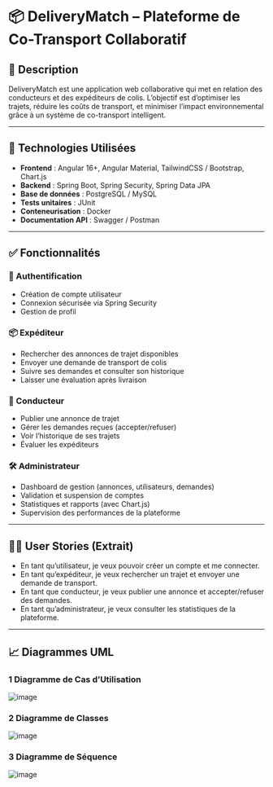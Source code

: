 # 📦 DeliveryMatch – Plateforme de Co-Transport Collaboratif

## 🚀 Description

DeliveryMatch est une application web collaborative qui met en relation des conducteurs et des expéditeurs de colis. L’objectif est d’optimiser les trajets, réduire les coûts de transport, et minimiser l’impact environnemental grâce à un système de co-transport intelligent.

---

## 🧰 Technologies Utilisées

- **Frontend** : Angular 16+, Angular Material, TailwindCSS / Bootstrap, Chart.js  
- **Backend** : Spring Boot, Spring Security, Spring Data JPA  
- **Base de données** : PostgreSQL / MySQL  
- **Tests unitaires** : JUnit  
- **Conteneurisation** : Docker  
- **Documentation API** : Swagger / Postman

---

## ✅ Fonctionnalités

### 🔐 Authentification
- Création de compte utilisateur
- Connexion sécurisée via Spring Security
- Gestion de profil

### 📦 Expéditeur
- Rechercher des annonces de trajet disponibles
- Envoyer une demande de transport de colis
- Suivre ses demandes et consulter son historique
- Laisser une évaluation après livraison

### 🚗 Conducteur
- Publier une annonce de trajet
- Gérer les demandes reçues (accepter/refuser)
- Voir l’historique de ses trajets
- Évaluer les expéditeurs

### 🛠️ Administrateur
- Dashboard de gestion (annonces, utilisateurs, demandes)
- Validation et suspension de comptes
- Statistiques et rapports (avec Chart.js)
- Supervision des performances de la plateforme

---

## 🧑‍💼 User Stories (Extrait)

- En tant qu’utilisateur, je veux pouvoir créer un compte et me connecter.
- En tant qu’expéditeur, je veux rechercher un trajet et envoyer une demande de transport.
- En tant que conducteur, je veux publier une annonce et accepter/refuser des demandes.
- En tant qu’administrateur, je veux consulter les statistiques de la plateforme.

---

## 📈 Diagrammes UML

### 1️ Diagramme de Cas d’Utilisation

![image](https://github.com/user-attachments/assets/ebe5a218-db46-4e79-a8a8-278be0595492)

### 2 Diagramme de Classes

![image](https://github.com/user-attachments/assets/ab23bb11-fc61-405f-8763-d4f56c79889f)


### 3 Diagramme de Séquence

![image](https://github.com/user-attachments/assets/176e15f7-51a1-4d41-9b04-01bcfabd307d)

